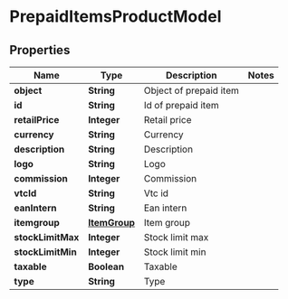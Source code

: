 
# PrepaidItemsProductModel

## Properties
Name | Type | Description | Notes
------------ | ------------- | ------------- | -------------
**object** | **String** | Object of prepaid item | 
**id** | **String** | Id of prepaid item | 
**retailPrice** | **Integer** | Retail price | 
**currency** | **String** | Currency | 
**description** | **String** | Description | 
**logo** | **String** | Logo | 
**commission** | **Integer** | Commission | 
**vtcId** | **String** | Vtc id | 
**eanIntern** | **String** | Ean intern | 
**itemgroup** | [**ItemGroup**](ItemGroup.md) | Item group | 
**stockLimitMax** | **Integer** | Stock limit max | 
**stockLimitMin** | **Integer** | Stock limit min | 
**taxable** | **Boolean** | Taxable | 
**type** | **String** | Type | 



